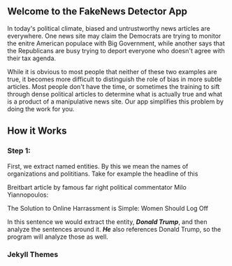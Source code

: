 ## Welcome to the FakeNews Detector App

In today's political climate, biased and untrustworthy news articles are everywhere. One news site may claim the Democrats are trying to monitor the enitre American populace with Big Government, while another says that the Republicans are busy trying to deport everyone who doesn't agree with their tax agenda. 

While it is obvious to most people that neither of these two examples are true, it becomes more difficult to distinguish the role of bias in more subtle articles. Most people don't have the time, or sometimes the training to sift through dense political articles to determine what is actually true and what is a product of a manipulative news site. Our app simplifies this problem by doing the work for you. 

## How it Works

### Step 1:
First, we extract named entities. By this we mean the names of organizations and polititians. Take for example the headline of this

Breitbart article by famous far right political commentator Milo Yiannopoulos:

The Solution to Online Harrassment is Simple: Women Should Log Off

In this sentence we would extract the entity, ***Donald Trump***, and then analyze the sentences around it. ***He*** also references Donald Trump, so the program will analyze those as well.


### Jekyll Themes


